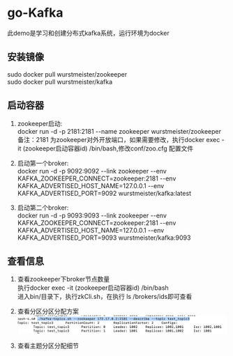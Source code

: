 # go-Kafka
此demo是学习和创建分布式kafka系统，运行环境为docker  
## 安装镜像
sudo docker pull wurstmeister/zookeeper  
sudo docker pull wurstmeister/kafka  
## 启动容器
1. zookeeper启动:  
    docker run -d  -p 2181:2181 --name zookeeper wurstmeister/zookeeper  
    备注：2181 为zookeeper对外开放端口，如果需要修改，执行docker exec -it (zookeeper启动容器id) /bin/bash,修改conf/zoo.cfg 
    配置文件  

2. 启动第一个broker:    
    docker run -d -p 9092:9092 --link zookeeper --env KAFKA_ZOOKEEPER_CONNECT=zookeeper:2181 --env  KAFKA_ADVERTISED_HOST_NAME=127.0.0.1 --env KAFKA_ADVERTISED_PORT=9092 wurstmeister/kafka:latest  

3. 启动第二个broker:    
   docker run -d -p 9093:9093 --link zookeeper --env KAFKA_ZOOKEEPER_CONNECT=zookeeper:2181 --env  KAFKA_ADVERTISED_HOST_NAME=127.0.0.1 --env KAFKA_ADVERTISED_PORT=9093 wurstmeister/kafka:9093

## 查看信息
1. 查看zookeeper下broker节点数量  
    执行docker exec -it (zookeeper启动容器id) /bin/bash      
    进入bin/目录下，执行zkCli.sh，在执行 ls /brokers/ids即可查看    

2. 查看分区分区分配方案  
 ![avatar](img/brokerlist.png)  

3. 查看主题分区分配细节    
